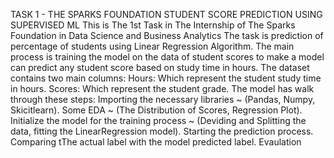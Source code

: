 TASK 1 - THE SPARKS FOUNDATION 
STUDENT SCORE PREDICTION USING SUPERVISED ML
This is The 1st Task in The Internship of The Sparks Foundation in Data Science and Business Analytics
The task is prediction of percentage of students  using Linear Regression Algorithm.
The main process is training the model on the data of student scores to make a model can predict any student score based on study time in hours. The dataset contains two main columns:
Hours: Which represent the student study time in hours.
Scores: Which represent the student grade.
The model has walk through these steps:
Importing the necessary libraries ~ (Pandas, Numpy, Skicitlearn).
Some EDA ~ (The Distribution of Scores, Regression Plot).
Initialize the model for the training process ~ (Deviding and Splitting the data, fitting the LinearRegression model).
Starting the prediction process.
Comparing tThe actual label with the model predicted label.
Evaulation
